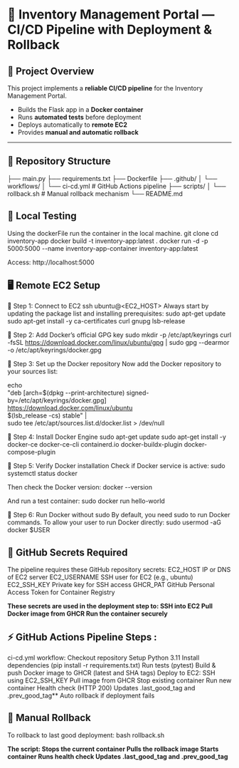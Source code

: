 # 🚀 Inventory Management Portal — CI/CD Pipeline with Deployment & Rollback

## 📘 Project Overview

This project implements a **reliable CI/CD pipeline** for the Inventory Management Portal.  
- Builds the Flask app in a **Docker container**  
- Runs **automated tests** before deployment  
- Deploys automatically to **remote EC2**  
- Provides **manual and automatic rollback**  

---

## 📂 Repository Structure

├── main.py
├── requirements.txt
├── Dockerfile
├── .github/
│ └── workflows/
│ └── ci-cd.yml # GitHub Actions pipeline
├── scripts/
│ └── rollback.sh # Manual rollback mechanism
└── README.md

## 📂 Local Testing 
Using the dockerFile run the container in the local machine.
git clone <repo-url>
cd inventory-app
docker build -t inventory-app:latest .
docker run -d -p 5000:5000 --name inventory-app-container inventory-app:latest

Access: http://localhost:5000

## 🖥️ Remote EC2 Setup
🧩 Step 1: Connect to EC2
ssh ubuntu@<EC2_HOST>
Always start by updating the package list and installing prerequisites:
sudo apt-get update
sudo apt-get install -y ca-certificates curl gnupg lsb-release

🧩 Step 2: Add Docker’s official GPG key
sudo mkdir -p /etc/apt/keyrings
curl -fsSL https://download.docker.com/linux/ubuntu/gpg | sudo gpg --dearmor -o /etc/apt/keyrings/docker.gpg

🧩 Step 3: Set up the Docker repository
Now add the Docker repository to your sources list:

echo \
  "deb [arch=$(dpkg --print-architecture) signed-by=/etc/apt/keyrings/docker.gpg] \
  https://download.docker.com/linux/ubuntu \
  $(lsb_release -cs) stable" | \
  sudo tee /etc/apt/sources.list.d/docker.list > /dev/null

🧩 Step 4: Install Docker Engine
sudo apt-get update
sudo apt-get install -y docker-ce docker-ce-cli containerd.io docker-buildx-plugin docker-compose-plugin

🧩 Step 5: Verify Docker installation
Check if Docker service is active:
sudo systemctl status docker

Then check the Docker version:
docker --version

And run a test container:
sudo docker run hello-world

🧩 Step 6: Run Docker without sudo
By default, you need sudo to run Docker commands.
To allow your user to run Docker directly:
sudo usermod -aG docker $USER

 ## 🔐 GitHub Secrets Required

The pipeline requires these GitHub repository secrets:
EC2_HOST	IP or DNS of EC2 server
EC2_USERNAME	SSH user for EC2 (e.g., ubuntu)
EC2_SSH_KEY	Private key for SSH access
GHCR_PAT	GitHub Personal Access Token for Container Registry

**These secrets are used in the deployment step to:
SSH into EC2
Pull Docker image from GHCR
Run the container securely**

 ## ⚡ GitHub Actions Pipeline Steps :
ci-cd.yml workflow:
 Checkout repository
 Setup Python 3.11
 Install dependencies (pip install -r requirements.txt)
 Run tests (pytest)
 Build & push Docker image to GHCR (latest and SHA tags)
 Deploy to EC2:
 SSH using EC2_SSH_KEY
 Pull image from GHCR
 Stop existing container
 Run new container
 Health check (HTTP 200)
 Updates .last_good_tag and .prev_good_tag**
 Auto rollback if deployment fails
 
 ## 🔁 Manual Rollback
To rollback to last good deployment:
bash rollback.sh

**The script:
Stops the current container
Pulls the rollback image
Starts container
Runs health check
Updates .last_good_tag and .prev_good_tag**
